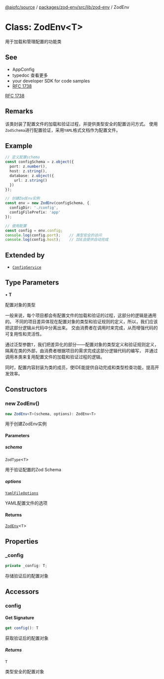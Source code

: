 [@aiofc/source](../../../../../../index.md) / [packages/zod-env/src/lib/zod-env](../index.md) / ZodEnv

# Class: ZodEnv\<T\>

用于加载和管理配置的功能类

## See

 - AppConfig
 - typedoc 查看更多
 - your developer SDK for code samples
 - [RFC 1738](https://tools.ietf.org/html/rfc1738|)

[RFC 1738](https://tools.ietf.org/html/rfc1738)

## Remarks

该类封装了配置文件的加载和验证过程，并提供类型安全的配置访问方式。
使用`ZodSchema`进行配置验证，采用`YAML`格式文档作为配置文件。

## Example

```typescript
// 定义配置schema
const configSchema = z.object({
  port: z.number(),
  host: z.string(),
  database: z.object({
    url: z.string()
  })
});

// 创建ZodEnv实例
const env = new ZodEnv(configSchema, {
  configDir: './config',
  configFilePrefix: 'app'
});

// 使用配置
const config = env.config;
console.log(config.port);    // 类型安全的访问
console.log(config.host);    // IDE会提供自动完成
```

## Extended by

- [`ConfigService`](../../../../../../apps/platform/src/config/config.service/classes/ConfigService.md)

## Type Parameters

• **T**

配置对象的类型

一般来说，每个项目都会有配置文件的加载和验证的过程，这部分的逻辑是通用的。
不同的项目差异体现在配置对象的类型和验证规则的定义，所以，我们应该把这部分逻辑从代码中分离出来。
交由消费者在调用时来完成，从而增强代码的可复用性和灵活性。

通过泛型参数`T`，我们把差异化的部分——配置对象的类型定义和验证规则定义，隔离在类的外部，由消费者根据项目的需求完成这部分逻辑代码的编写，
并通过调用本类来复用配置文件的加载和验证过程的逻辑。

同时，配置内容封装为类的成员，使IDE能提供自动完成和类型检查功能，提高开发效率。

## Constructors

### new ZodEnv()

```ts
new ZodEnv<T>(schema, options): ZodEnv<T>
```

用于创建ZodEnv实例

#### Parameters

##### schema

`ZodType`\<`T`\>

用于验证配置的Zod Schema

##### options

[`YamlFileOptions`](../../z-yaml-loader/interfaces/YamlFileOptions.md)

YAML配置文件的选项

#### Returns

[`ZodEnv`](ZodEnv.md)\<`T`\>

## Properties

### \_config

```ts
private _config: T;
```

存储验证后的配置对象

## Accessors

### config

#### Get Signature

```ts
get config(): T
```

获取验证后的配置对象

##### Returns

`T`

类型安全的配置对象

